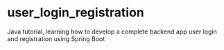 # user_login_registration
Java tutorial, learning how to develop a complete backend app user login and registration using Spring Boot
